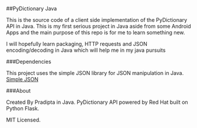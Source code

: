 ##PyDictionary Java

This is the source code of a client side implementation of the PyDictionary API in Java. This is my first serious project in Java aside from some Android Apps and the main purpose of this repo is for me to learn something new. 

I will hopefully learn packaging, HTTP requests and JSON encoding/decoding in Java which will help me in my java pursuits

###Dependencies

This project uses the simple JSON library for JSON manipulation in Java.
<a href="https://code.google.com/p/json-simple/">Simple JSON</a>

###About

Created By Pradipta in Java. PyDictionary API powered by Red Hat built on Python Flask.

MIT Licensed.
